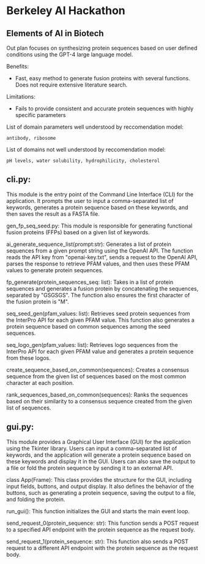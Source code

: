# Berkeley AI Hackathon

## Elements of AI in Biotech

Out plan focuses on synthesizing protein sequences based on user defined conditions using the GPT-4 large language model.

Benefits:
- Fast, easy method to generate fusion proteins with several functions. Does not require extensive literature search.

Limitations:
- Fails to provide consistent and accurate protein sequences with highly specific parameters

List of domain parameters well understood by reccomendation model:
```
antibody, ribosome
```

List of domains not well understood by reccomendation model:
```
pH levels, water solubility, hydrophilicity, cholesterol
```

## cli.py:

This module is the entry point of the Command Line Interface (CLI) for the application. It prompts the user to input a comma-separated list of keywords, generates a protein sequence based on these keywords, and then saves the result as a FASTA file.


gen_fp_seq_seed.py:
This module is responsible for generating functional fusion proteins (FFPs) based on a given list of keywords.


ai_generate_sequence_list(prompt:str): Generates a list of protein sequences from a given prompt string using the OpenAI API. The function reads the API key from "openai-key.txt", sends a request to the OpenAI API, parses the response to retrieve PFAM values, and then uses these PFAM values to generate protein sequences.


fp_generate(protein_sequences_seq: list): Takes in a list of protein sequences and generates a fusion protein by concatenating the sequences, separated by "GSGSGS". The function also ensures the first character of the fusion protein is "M".


seq_seed_gen(pfam_values: list): Retrieves seed protein sequences from the InterPro API for each given PFAM value. This function also generates a protein sequence based on common sequences among the seed sequences.


seq_logo_gen(pfam_values: list): Retrieves logo sequences from the InterPro API for each given PFAM value and generates a protein sequence from these logos.


create_sequence_based_on_common(sequences): Creates a consensus sequence from the given list of sequences based on the most common character at each position.


rank_sequences_based_on_common(sequences): Ranks the sequences based on their similarity to a consensus sequence created from the given list of sequences.




## gui.py:

This module provides a Graphical User Interface (GUI) for the application using the Tkinter library. Users can input a comma-separated list of keywords, and the application will generate a protein sequence based on these keywords and display it in the GUI. Users can also save the output to a file or fold the protein sequence by sending it to an external API.


class App(Frame): This class provides the structure for the GUI, including input fields, buttons, and output display. It also defines the behavior of the buttons, such as generating a protein sequence, saving the output to a file, and folding the protein.


run_gui(): This function initializes the GUI and starts the main event loop.


send_request_0(protein_sequence: str): This function sends a POST request to a specified API endpoint with the protein sequence as the request body.


send_request_1(protein_sequence: str): This function also sends a POST request to a different API endpoint with the protein sequence as the request body.
